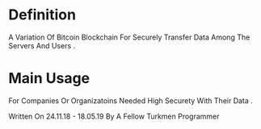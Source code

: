 # Definition

A Variation Of Bitcoin Blockchain For Securely Transfer Data Among The Servers And Users .

# Main Usage 

For Companies Or Organizatoins Needed High Securety With Their Data .

Written On 24.11.18 - 18.05.19
By A Fellow Turkmen Programmer
